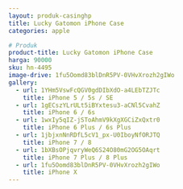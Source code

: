 ```yaml
---
layout: produk-casinghp
title: Lucky Gatomon iPhone Case
categories: apple

# Produk
product-title: Lucky Gatomon iPhone Case
harga: 90000
sku: hn-4495
image-drive: 1fu5Oomd83blDnR5PV-0VHvXrozh2gIWo
gallery:
  - url: 1YHm5VswFcQGV0gdDIbXdO-a4LEbTZJTc
    title: iPhone 5 / 5s / SE
  - url: 1gECszYLrULt5iBYxtesu3-aCNl5CvahZ
    title: iPhone 6 / 6s
  - url: 1wxIy5qIZ-jSToAhmV9kXgXGCiZxQxtr0
    title: iPhone 6 Plus / 6s Plus
  - url: 1jbjxnNnRDfL5cV1_px-U0IboyNfORJTQ
    title: iPhone 7 / 8
  - url: 1bXBsOPjqvryWeQ6S24O80mG2OG5OAqrt
    title: iPhone 7 Plus / 8 Plus
  - url: 1fu5Oomd83blDnR5PV-0VHvXrozh2gIWo
    title: iPhone X
---
```

